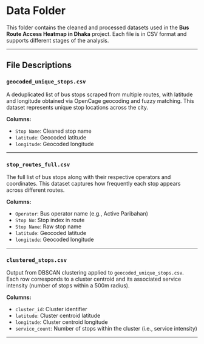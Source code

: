 # Data Folder

This folder contains the cleaned and processed datasets used in the **Bus Route Access Heatmap in Dhaka** project. Each file is in CSV format and supports different stages of the analysis.

---

## File Descriptions

### `geocoded_unique_stops.csv`
A deduplicated list of bus stops scraped from multiple routes, with latitude and longitude obtained via OpenCage geocoding and fuzzy matching. This dataset represents unique stop locations across the city.

**Columns:**
- `Stop Name`: Cleaned stop name
- `latitude`: Geocoded latitude
- `longitude`: Geocoded longitude

---

### `stop_routes_full.csv`
The full list of bus stops along with their respective operators and coordinates. This dataset captures how frequently each stop appears across different routes.

**Columns:**
- `Operator`: Bus operator name (e.g., Active Paribahan)
- `Stop No`: Stop index in route
- `Stop Name`: Raw stop name
- `latitude`: Geocoded latitude
- `longitude`: Geocoded longitude

---

### `clustered_stops.csv`
Output from DBSCAN clustering applied to `geocoded_unique_stops.csv`. Each row corresponds to a cluster centroid and its associated service intensity (number of stops within a 500m radius).

**Columns:**
- `cluster_id`: Cluster identifier
- `latitude`: Cluster centroid latitude
- `longitude`: Cluster centroid longitude
- `service_count`: Number of stops within the cluster (i.e., service intensity)

---



